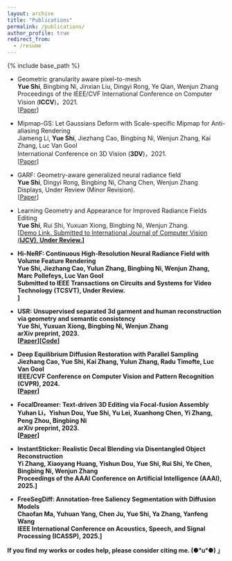 ```yaml
---
layout: archive
title: "Publications"
permalink: /publications/
author_profile: true
redirect_from:
  - /resume
---
```

{% include base_path %}

<ul>
  <li>
    <p>Geometric granularity aware pixel-to-mesh<br /><strong>Yue Shi</strong>, Bingbing Ni, Jinxian Liu, Dingyi Rong, Ye Qian, Wenjun Zhang<br /> Proceedings of the IEEE/CVF International Conference on Computer Vision (<strong>ICCV</strong>)，2021.<br /> [<a href="https://openaccess.thecvf.com/content/ICCV2021/papers/Shi_Geometric_Granularity_Aware_Pixel-To-Mesh_ICCV_2021_paper.pdf">Paper</a>]</p>
  </li>
  <li>
    <p>Mipmap-GS: Let Gaussians Deform with Scale-specific Mipmap for Anti-aliasing Rendering<br /><span style="position:relative; display:inline-block;">Jiameng Li, <strong><span style="position:relative; display:inline-block;">Yue Shi</strong>, Jiezhang Cao, Bingbing Ni, Wenjun Zhang, Kai Zhang, Luc Van Gool<br /> International Conference on 3D Vision (<strong>3DV</strong>)，2021.<br /> [<a href="https://arxiv.org/abs/2408.06286">Paper</a>]</p>
  </li>
  <li>
    <p>GARF: Geometry-aware generalized neural radiance field<br /><strong>Yue Shi</strong>, Dingyi Rong, Bingbing Ni, Chang Chen, Wenjun Zhang<br /> Displays, Under Review (Minor Revision).<br /> [<a href="https://arxiv.org/pdf/2212.02280.pdf">Paper</a>]</p>
  </li>
  <li>
    <p>Learning Geometry and Appearance for Improved Radiance Fields Editing<br /><strong>Yue Shi</strong>, Rui Shi, Yuxuan Xiong, Bingbing Ni, Wenjun Zhang.<br /> [<a href="https://drive.google.com/file/d/1hVSAEM82ibnsklURHG0SC8ZoE7RYStew/view?usp=drive_link">Demo Link. Submitted to International Journal of Computer Vision (<strong>IJCV<strong>), Under Review.</a>]</p>
  </li>
  <li>
    <p>Hi-NeRF: Continuous High-Resolution Neural Radiance Field with Volume Feature Rendering<br /><strong>Yue Shi</strong>, Jiezhang Cao, Yulun Zhang, Bingbing Ni, Wenjun Zhang, Marc Pollefeys, Luc Van Gool<br /> Submitted to IEEE Transactions on Circuits and Systems for Video Technology (<strong>TCSVT<strong>), Under Review.<br /></a>]</p>
  </li>
  <li>
    <p>USR: Unsupervised separated 3d garment and human reconstruction via geometry and semantic consistency<br /><strong>Yue Shi</strong>, Yuxuan Xiong, Bingbing Ni, Wenjun Zhang<br /> arXiv preprint, 2023.<br /> [<a href="https://arxiv.org/pdf/2302.10518.pdf">Paper</a>][<a href="https://github.com/shiyue001/USR">Code</a>]</p>
  </li>
  <li>
    <p>Deep Equilibrium Diffusion Restoration with Parallel Sampling<br />Jiezhang Cao, <strong>Yue Shi</strong>, Kai Zhang, Yulun Zhang, Radu Timofte, Luc Van Gool<br /> IEEE/CVF Conference on Computer Vision and Pattern Recognition (<strong>CVPR<strong>), 2024.<br /> [<a href="https://arxiv.org/pdf/2308.10608.pdf">Paper</a>]</p>
  </li>
  <li>
    <p>FocalDreamer: Text-driven 3D Editing via Focal-fusion Assembly<br />Yuhan Li，Yishun Dou, <strong>Yue Shi</strong>, Yu Lei, Xuanhong Chen, Yi Zhang, Peng Zhou, Bingbing Ni<br /> arXiv preprint, 2023.<br /> [<a href="https://arxiv.org/pdf/2308.10608.pdf">Paper</a>]</p>
  </li>
  <li>
    <p>InstantSticker: Realistic Decal Blending via Disentangled Object Reconstruction<br />Yi Zhang, Xiaoyang Huang, Yishun Dou, <strong>Yue Shi</strong>, Rui Shi, Ye Chen, Bingbing Ni, Wenjun Zhang<br /> Proceedings of the AAAI Conference on Artificial Intelligence (<strong>AAAI<strong>), 2025.</a>]</p>
      </li>
  <li>
    <p>FreeSegDiff: Annotation-free Saliency Segmentation with Diffusion Models<br />Chaofan Ma, Yuhuan Yang, Chen Ju, <strong>Yue Shi</strong>, Ya Zhang, Yanfeng Wang<br /> IEEE International Conference on Acoustics, Speech, and Signal Processing (<strong>ICASSP<strong>), 2025.</a>]</p>
  </li>
</ul>

If you find my works or codes help, please consider citing me. (●°u°●) 」
